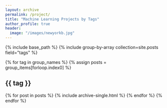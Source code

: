 ```yaml
---
layout: archive
permalink: /project/
title: "Machine Learning Projects by Tags"
author_profile: true
header:
  image: "/images/newyorkb.jpg"
---
```


{% include base_path %}
{% include group-by-array collection=site.posts field="tags" %}

{% for tag in group_names %}
   {% assign posts = group_items[forloop.index0] %}
   <h2 id="{{ tag | slugify }}" class="archive_subtitle">{{ tag }} </h2>
   {% for post in posts %}
      {% include archive-single.html %}
   {% endfor %}
{% endfor %}   
